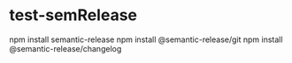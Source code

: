 # test-semRelease

npm install semantic-release
npm install @semantic-release/git
npm install @semantic-release/changelog